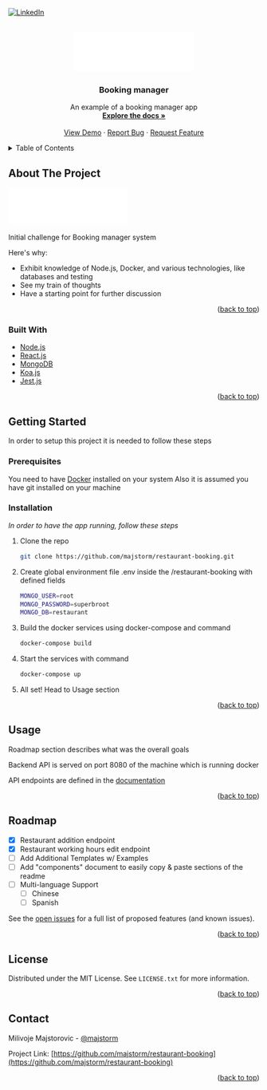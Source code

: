 <div id="top"></div>

[![LinkedIn][linkedin-shield]][linkedin-url]



<!-- PROJECT LOGO -->
<br />
<div align="center">
  <a href="https://github.com/majstorm/restaurant-booking">
    <img src="docs/logo.png" alt="Logo" width="240" height="80">
  </a>

  <h3 align="center">Booking manager</h3>

  <p align="center">
    An example of a booking manager app
    <br />
    <a href="https://github.com/majstorm/restaurant-booking"><strong>Explore the docs »</strong></a>
    <br />
    <br />
    <a href="#">View Demo</a>
    ·
    <a href="https://github.com/majstorm/restaurant-booking/issues">Report Bug</a>
    ·
    <a href="https://github.com/majstorm/restaurant-booking/issues">Request Feature</a>
  </p>
</div>



<!-- TABLE OF CONTENTS -->
<details>
  <summary>Table of Contents</summary>
  <ol>
    <li>
      <a href="#about-the-project">About The Project</a>
      <ul>
        <li><a href="#built-with">Built With</a></li>
      </ul>
    </li>
    <li>
      <a href="#getting-started">Getting Started</a>
      <ul>
        <li><a href="#prerequisites">Prerequisites</a></li>
        <li><a href="#installation">Installation</a></li>
      </ul>
    </li>
    <li><a href="#usage">Usage</a></li>
    <li><a href="#roadmap">Roadmap</a></li>
    <li><a href="#license">License</a></li>
    <li><a href="#contact">Contact</a></li>
  </ol>
</details>



<!-- ABOUT THE PROJECT -->
## About The Project

[![Product Name Screen Shot][product-screenshot]](https://example.com)

Initial challenge for Booking manager system

Here's why:
* Exhibit knowledge of Node.js, Docker, and various technologies, like databases and testing
* See my train of thoughts
* Have a starting point for further discussion

<p align="right">(<a href="#top">back to top</a>)</p>



### Built With


* [Node.js](https://nodejs.org/)
* [React.js](https://reactjs.org/)
* [MongoDB](https://www.mongodb.com/)
* [Koa.js](https://koajs.com/)
* [Jest.js](https://jestjs.io/)

<p align="right">(<a href="#top">back to top</a>)</p>



<!-- GETTING STARTED -->
## Getting Started

In order to setup this project it is needed to follow these steps 

### Prerequisites

You need to have [Docker](https://www.docker.com/products/docker-desktop) installed on your system
Also it is assumed you have git installed on your machine

### Installation

_In order to have the app running, follow these steps_

1. Clone the repo
   ```sh
   git clone https://github.com/majstorm/restaurant-booking.git
   ```
3. Create global environment file .env inside the /restaurant-booking with defined fields
   ```sh
   MONGO_USER=root
   MONGO_PASSWORD=superbroot
   MONGO_DB=restaurant
   ```
4. Build the docker services using docker-compose and command
   ```sh
   docker-compose build
   ```
5. Start the services with command
   ```sh
   docker-compose up
   ```  
6. All set! Head to Usage section


<p align="right">(<a href="#top">back to top</a>)</p>



<!-- USAGE EXAMPLES -->
## Usage

Roadmap section describes what was the overall goals

Backend API is served on port 8080 of the machine which is running docker

API endpoints are defined in the [documentation]()

<p align="right">(<a href="#top">back to top</a>)</p>



<!-- ROADMAP -->
## Roadmap

- [x] Restaurant addition endpoint
- [x] Restaurant working hours edit endpoint
- [ ] Add Additional Templates w/ Examples
- [ ] Add "components" document to easily copy & paste sections of the readme
- [ ] Multi-language Support
    - [ ] Chinese
    - [ ] Spanish

See the [open issues](https://github.com/othneildrew/Best-README-Template/issues) for a full list of proposed features (and known issues).

<p align="right">(<a href="#top">back to top</a>)</p>

<!-- LICENSE -->
## License

Distributed under the MIT License. See `LICENSE.txt` for more information.

<p align="right">(<a href="#top">back to top</a>)</p>



<!-- CONTACT -->
## Contact

Milivoje Majstorovic - [@majstorm](https://linkedin.com/in/majstorm)

Project Link: [https://github.com/majstorm/restaurant-booking](https://github.com/majstorm/restaurant-booking)

<p align="right">(<a href="#top">back to top</a>)</p>


<!-- MARKDOWN LINKS & IMAGES -->
<!-- https://www.markdownguide.org/basic-syntax/#reference-style-links -->
[linkedin-shield]: https://img.shields.io/badge/-LinkedIn-black.svg?style=for-the-badge&logo=linkedin&colorB=555
[linkedin-url]: https://linkedin.com/in/majstorm
[product-screenshot]: docs/logo.png
